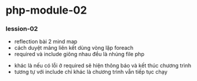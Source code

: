 # php-module-02

### lession-02
- reflection bài 2 mind map
- cách duyệt mảng liên kết dùng vòng lặp foreach
- required và include giông nhau đều là nhúng file php
<ul>
<li>khác là nếu có lỗi ở required sẽ hiện thông báo và kết thúc chương trình</li>
<li>tương tự với include chỉ khác là chương trình vẫn tiếp tục chạy</li>

</ul>